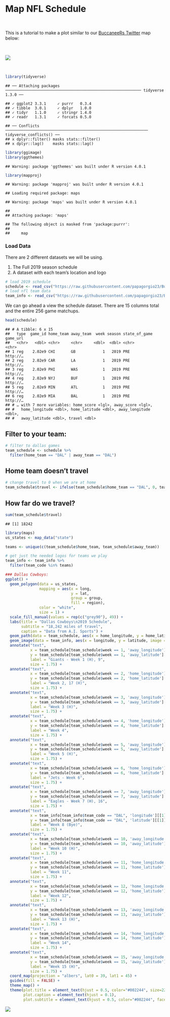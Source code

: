 Map NFL Schedule
================

<br>

This is a tutorial to make a plot similar to our [BuccaneeRs
Twitter](https://twitter.com/buccaneeRstat/status/1161872734382632960)
map below:

<br>

![](https://raw.githubusercontent.com/papagorgio23/BuccaneeRstat/master/images/Tampa%20Map.png)

<br>

``` r
library(tidyverse)
```

    ## ── Attaching packages ──────────────────────────────────────────────────────────── tidyverse 1.3.0 ──

    ## ✓ ggplot2 3.3.1     ✓ purrr   0.3.4
    ## ✓ tibble  3.0.1     ✓ dplyr   1.0.0
    ## ✓ tidyr   1.1.0     ✓ stringr 1.4.0
    ## ✓ readr   1.3.1     ✓ forcats 0.5.0

    ## ── Conflicts ─────────────────────────────────────────────────────────────── tidyverse_conflicts() ──
    ## x dplyr::filter() masks stats::filter()
    ## x dplyr::lag()    masks stats::lag()

``` r
library(ggimage)
library(ggthemes)
```

    ## Warning: package 'ggthemes' was built under R version 4.0.1

``` r
library(mapproj)
```

    ## Warning: package 'mapproj' was built under R version 4.0.1

    ## Loading required package: maps

    ## Warning: package 'maps' was built under R version 4.0.1

    ## 
    ## Attaching package: 'maps'

    ## The following object is masked from 'package:purrr':
    ## 
    ##     map

### Load Data

There are 2 different datasets we will be using.

1.  The Full 2019 season schedule
2.  A dataset with each team’s location and logo

<!-- end list -->

``` r
# load 2019 schedule
schedule <- read_csv("https://raw.githubusercontent.com/papagorgio23/BuccaneeRstat/master/data/nfl2019.csv")
# load nfl team data
team_info <- read_csv("https://raw.githubusercontent.com/papagorgio23/BuccaneeRstat/master/data/NFL_Team_Info.csv")
```

We can go ahead a view the schedule dataset. There are 15 columns total
and the entire 256 game matchups.

``` r
head(schedule)
```

    ## # A tibble: 6 x 15
    ##   type  game_id home_team away_team  week season state_of_game game_url
    ##   <chr>   <dbl> <chr>     <chr>     <dbl>  <dbl> <chr>         <chr>   
    ## 1 reg    2.02e9 CHI       GB            1   2019 PRE           http://…
    ## 2 reg    2.02e9 CAR       LA            1   2019 PRE           http://…
    ## 3 reg    2.02e9 PHI       WAS           1   2019 PRE           http://…
    ## 4 reg    2.02e9 NYJ       BUF           1   2019 PRE           http://…
    ## 5 reg    2.02e9 MIN       ATL           1   2019 PRE           http://…
    ## 6 reg    2.02e9 MIA       BAL           1   2019 PRE           http://…
    ## # … with 7 more variables: home_score <lgl>, away_score <lgl>,
    ## #   home_longitude <dbl>, home_latitude <dbl>, away_longitude <dbl>,
    ## #   away_latitude <dbl>, travel <dbl>

## Filter to your team:

``` r
# filter to dallas games
team_schedule <- schedule %>%
  filter(home_team == "DAL" | away_team == "DAL")
```

## Home team doesn’t travel

``` r
# change travel to 0 when we are at home
team_schedule$travel <- ifelse(team_schedule$home_team == "DAL", 0, team_schedule$travel)
```

## How far do we travel?

``` r
sum(team_schedule$travel)
```

    ## [1] 18242

``` r
library(maps)
us_states <- map_data("state")
```

``` r
teams <- unique(c(team_schedule$home_team, team_schedule$away_team))
```

``` r
# get just the needed logos for teams we play
team_info <- team_info %>%
  filter(team_code %in% teams)
```

``` r
### Dallas Cowboys:
ggplot() + 
  geom_polygon(data = us_states, 
               mapping = aes(x = long, 
                             y = lat, 
                             group = group, 
                             fill = region), 
               color = "white", 
               size = 1) + 
  scale_fill_manual(values = rep(c("grey90"), 49)) + 
  labs(title = "Dallas Cowboys\n2019 Schedule",
       subtitle = "18,242 miles of travel",
       caption = "Data from A.I. Sports") + 
  geom_path(data = team_schedule, aes(x = home_longitude, y = home_latitude), color = "#002244", size = 1) +
  geom_image(data = team_info, aes(x = longitude, y = latitude, image = url)) + 
  annotate("text", 
           x = team_schedule[team_schedule$week == 1, 'away_longitude'][[1]] + 5.7, 
           y = team_schedule[team_schedule$week == 1, 'away_latitude'][[1]] - 0.83, 
           label = "Giants - Week 1 (H), 9", 
           size = 1.75) +
  annotate("text", 
           x = team_schedule[team_schedule$week == 2, 'home_longitude'][[1]] + 1.3, 
           y = team_schedule[team_schedule$week == 2, 'home_latitude'][[1]] - 1, 
           label = "Week 2, 17 (H)", 
           size = 1.75) +
  annotate("text", 
           x = team_schedule[team_schedule$week == 3, 'away_longitude'][[1]], 
           y = team_schedule[team_schedule$week == 3, 'away_latitude'][[1]] + 1, 
           label = "Week 3 (H)", 
           size = 1.75) +
  annotate("text", 
           x = team_schedule[team_schedule$week == 4, 'home_longitude'][[1]], 
           y = team_schedule[team_schedule$week == 4, 'home_latitude'][[1]] - 1, 
           label = "Week 4", 
           size = 1.75) +
  annotate("text", 
           x = team_schedule[team_schedule$week == 5, 'away_longitude'][[1]], 
           y = team_schedule[team_schedule$week == 5, 'away_latitude'][[1]] + 1, 
           label = "Week 5 (H)", 
           size = 1.75) +
  annotate("text", 
           x = team_schedule[team_schedule$week == 6, 'home_longitude'][[1]] + 4, 
           y = team_schedule[team_schedule$week == 6, 'home_latitude'][[1]] - 1.5, 
           label = "Jets - Week 6", 
           size = 1.75) +
  annotate("text", 
           x = team_schedule[team_schedule$week == 7, 'away_longitude'][[1]] + 5.3, 
           y = team_schedule[team_schedule$week == 7, 'away_latitude'][[1]] - 1.75, 
           label = "Eagles - Week 7 (H), 16", 
           size = 1.75) +
  annotate("text", 
           x = team_info[team_info$team_code == "DAL", 'longitude'][[1]], 
           y = team_info[team_info$team_code == "DAL", 'latitude'][[1]] - 1.1, 
           label = "Week 8 (Bye)", 
           size = 1.75) +
  annotate("text", 
           x = team_schedule[team_schedule$week == 10, 'away_longitude'][[1]], 
           y = team_schedule[team_schedule$week == 10, 'away_latitude'][[1]] + 1.1, 
           label = "Week 10 (H)", 
           size = 1.75) +
  annotate("text", 
           x = team_schedule[team_schedule$week == 11, 'home_longitude'][[1]], 
           y = team_schedule[team_schedule$week == 11, 'home_latitude'][[1]] + 1.1, 
           label = "Week 11", 
           size = 1.75) +
  annotate("text", 
           x = team_schedule[team_schedule$week == 12, 'home_longitude'][[1]], 
           y = team_schedule[team_schedule$week == 12, 'home_latitude'][[1]] + 1.1, 
           label = "Week 12", 
           size = 1.75) +
  annotate("text", 
           x = team_schedule[team_schedule$week == 13, 'away_longitude'][[1]], 
           y = team_schedule[team_schedule$week == 13, 'away_latitude'][[1]] + 1.1, 
           label = "Week 13 (H)", 
           size = 1.75) +
  annotate("text", 
           x = team_schedule[team_schedule$week == 14, 'home_longitude'][[1]], 
           y = team_schedule[team_schedule$week == 14, 'home_latitude'][[1]] + 1, 
           label = "Week 14", 
           size = 1.75) +
  annotate("text", 
           x = team_schedule[team_schedule$week == 15, 'away_longitude'][[1]], 
           y = team_schedule[team_schedule$week == 15, 'away_latitude'][[1]] + 1.1, 
           label = "Week 15 (H)", 
           size = 1.75) +
  coord_map(projection = "albers", lat0 = 39, lat1 = 45) + 
  guides(fill = FALSE) + 
  theme_map() +
  theme(plot.title = element_text(hjust = 0.5, color="#002244", size=22, face="bold.italic"),
        plot.caption = element_text(hjust = 0.1),
        plot.subtitle = element_text(hjust = 0.5, color="#002244", face = "italic")) 
```

![](README_files/figure-gfm/unnamed-chunk-10-1.png)<!-- -->
